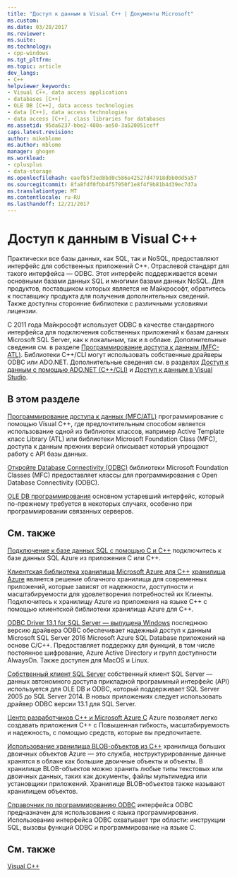 ```yaml
---
title: "Доступ к данным в Visual C++ | Документы Microsoft"
ms.custom: 
ms.date: 03/28/2017
ms.reviewer: 
ms.suite: 
ms.technology:
- cpp-windows
ms.tgt_pltfrm: 
ms.topic: article
dev_langs:
- C++
helpviewer_keywords:
- Visual C++, data access applications
- databases [C++]
- OLE DB [C++], data access technologies
- data [C++], data access technologies
- data access [C++], class libraries for databases
ms.assetid: 95da6237-bbe2-480a-ae50-3a520051ceff
caps.latest.revision: 
author: mikeblome
ms.author: mblome
manager: ghogen
ms.workload:
- cplusplus
- data-storage
ms.openlocfilehash: eaefb5f3ed8bd0c586e42527d47918dbb0dd5a57
ms.sourcegitcommit: 8fa8fdf0fbb4f57950f1e8f4f9b81b4d39ec7d7a
ms.translationtype: MT
ms.contentlocale: ru-RU
ms.lasthandoff: 12/21/2017
---
```

# <a name="data-access-in-visual-c"></a>Доступ к данным в Visual C++

Практически все базы данных, как SQL, так и NoSQL, предоставляют интерфейс для собственных приложений C++. Отраслевой стандарт для такого интерфейса — ODBC. Этот интерфейс поддерживается всеми основными базами данных SQL и многими базами данных NoSQL. Для продуктов, поставщиком которых является не Майкрософт, обратитесь к поставщику продукта для получения дополнительных сведений. Также доступны сторонние библиотеки с различными условиями лицензии.

С 2011 года Майкрософт использует ODBC в качестве стандартного интерфейса для подключения собственных приложений к базам данных Microsoft SQL Server, как к локальным, так и в облаке. Дополнительные сведения см. в разделе [Программирование доступа к данным \(MFC-ATL\)](data-access-programming-mfc-atl.md). Библиотеки C++/CLI могут использовать собственные драйверы ODBC или ADO.NET. Дополнительные сведения см. в разделах [Доступ к данным с помощью ADO.NET (C++/CLI)](/dotnet/data-access-using-adonet-cpp-cli.md) и [Доступ к данным в Visual Studio](https://docs.microsoft.com/visualstudio/data-tools/accessing-data-in-visual-studio).

## <a name="in-this-section"></a>В этом разделе
[Программирование доступа к данных (MFC/ATL)](data-access-programming-mfc-atl.md) программирование с помощью Visual C++, где предпочтительным способом является использование одной из библиотек классов, например Active Template класс Library (ATL) или библиотеки Microsoft Foundation Class (MFC), доступа к данным прежних версий описывает который упрощают работу с API базы данных.

[Откройте Database Connectivity (ODBC)](odbc/open-database-connectivity-odbc.md) библиотеки Microsoft Foundation Classes (MFC) предоставляет классы для программирования с Open Database Connectivity (ODBC).

[OLE DB программирования](oledb/ole-db-programming.md) основном устаревший интерфейс, который по-прежнему требуется в некоторых случаях, особенно при программировании связанных серверов.

## <a name="related-topics"></a>См. также
[Подключение к базе данных SQL с помощью C и C++](/azure/sql-database/sql-database-develop-cplusplus-simple) подключитесь к базе данных SQL Azure из приложения C или C++.

[Клиентская библиотека хранилища Microsoft Azure для C++](https://github.com/Azure/azure-storage-cpp)
[хранилища Azure](/azure/storage/storage-introduction) является решение облачного хранилища для современных приложений, которые зависят от надежности, доступности и масштабируемости для удовлетворения потребностей их Клиенты. Подключитесь к хранилищу Azure из приложения на языке C++ с помощью клиентской библиотеки хранилища Azure для C++.

[ODBC Driver 13.1 for SQL Server — выпущена Windows](https://blogs.msdn.microsoft.com/sqlnativeclient/2016/08/01/announcing-the-odbc-driver-13-1-for-sql-server) последнюю версию драйвера ODBC обеспечивает надежный доступ к данным Microsoft SQL Server 2016 Microsoft Azure SQL Database приложений на основе C/C++. Предоставляет поддержку для функций, в том числе постоянное шифрование, Azure Active Directory и групп доступности AlwaysOn. Также доступен для MacOS и Linux.     
 
[Собственный клиент SQL Server](/sql/relational-databases/native-client/sql-server-native-client-programming) собственный клиент SQL Server — данных автономного доступа прикладной программный интерфейс (API) используется для OLE DB и ODBC, который поддерживает SQL Server 2005 до SQL Server 2014. В новых приложениях следует использовать драйвер ODBC версии 13.1 для SQL Server.

[Центр разработчиков C++ и Microsoft Azure C](https://azure.microsoft.com/develop/cpp/) Azure позволяет легко создавать приложения C++ с Повышенная гибкость, масштабируемость и надежность, с помощью средств, которые вы предпочитаете.    

[Использование хранилища BLOB-объектов из C++](https://docs.microsoft.com/azure/storage/storage-c-plus-plus-how-to-use-blobs) хранилища больших двоичных объектов Azure — это служба, неструктурированные данные хранятся в облаке как большие двоичные объекты и объекты. В хранилище BLOB-объектов можно хранить любые типы текстовых или двоичных данных, таких как документы, файлы мультимедиа или установщики приложений. Хранилище BLOB-объектов также называют хранилищем объектов.

[Справочник по программированию ODBC](https://docs.microsoft.com/sql/odbc/reference/odbc-programmer-s-reference) интерфейса ODBC предназначен для использования с языка программирования. Использование интерфейса ODBC охватывает три области: инструкции SQL, вызовы функций ODBC и программирование на языке C.

## <a name="see-also"></a>См. также
[Visual C++](../visual-cpp-in-visual-studio.md)

